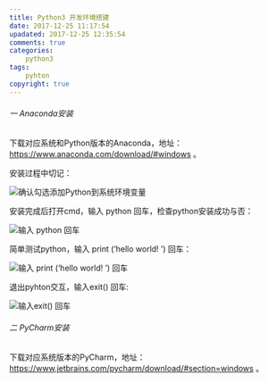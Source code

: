 ```yaml
---
title: Python3 开发环境搭建
date: 2017-12-25 11:17:54
upadated: 2017-12-25 12:35:54
comments: true
categories:
	python3
tags:
	pyhton
copyright: true
---
```


###### 一 Anaconda安装
下载对应系统和Python版本的Anaconda，地址：https://www.anaconda.com/download/#windows 。

安装过程中切记：

![确认勾选添加Python到系统环境变量](http://upload-images.jianshu.io/upload_images/6865060-09ac1cafc0244c8d.png?imageMogr2/auto-orient/strip%7CimageView2/2/w/1240)

安装完成后打开cmd，输入 python 回车，检查python安装成功与否：

![输入 python 回车](http://upload-images.jianshu.io/upload_images/6865060-09138d92fec35ca8.png?imageMogr2/auto-orient/strip%7CimageView2/2/w/1240)

简单测试python，输入 print (‘hello world! ’) 回车：

![输入 print (‘hello world! ’) 回车](http://upload-images.jianshu.io/upload_images/6865060-650f9a7f1174ffe8.png?imageMogr2/auto-orient/strip%7CimageView2/2/w/1240)

退出pyhton交互，输入exit() 回车:

![输入exit() 回车](http://upload-images.jianshu.io/upload_images/6865060-d3e5892489aa15f1.png?imageMogr2/auto-orient/strip%7CimageView2/2/w/1240)

###### 二 PyCharm安装

下载对应系统版本的PyCharm，地址：https://www.jetbrains.com/pycharm/download/#section=windows 。
